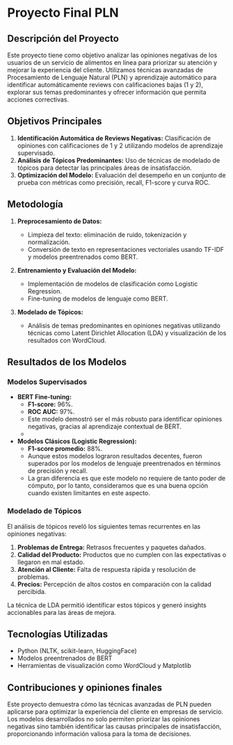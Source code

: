 # Proyecto Final PLN

## Descripción del Proyecto
Este proyecto tiene como objetivo analizar las opiniones negativas de los usuarios de un servicio de alimentos en línea para priorizar su atención y mejorar la experiencia del cliente. Utilizamos técnicas avanzadas de Procesamiento de Lenguaje Natural (PLN) y aprendizaje automático para identificar automáticamente reviews con calificaciones bajas (1 y 2), explorar sus temas predominantes y ofrecer información que permita acciones correctivas.

## Objetivos Principales
1. **Identificación Automática de Reviews Negativas:** Clasificación de opiniones con calificaciones de 1 y 2 utilizando modelos de aprendizaje supervisado.
2. **Análisis de Tópicos Predominantes:** Uso de técnicas de modelado de tópicos para detectar las principales áreas de insatisfacción.
3. **Optimización del Modelo:** Evaluación del desempeño en un conjunto de prueba con métricas como precisión, recall, F1-score y curva ROC.

## Metodología
1. **Preprocesamiento de Datos:**
   - Limpieza del texto: eliminación de ruido, tokenización y normalización.
   - Conversión de texto en representaciones vectoriales usando TF-IDF y modelos preentrenados como BERT.

2. **Entrenamiento y Evaluación del Modelo:**
   - Implementación de modelos de clasificación como Logistic Regression.
   - Fine-tuning de modelos de lenguaje como BERT.

3. **Modelado de Tópicos:**
   - Análisis de temas predominantes en opiniones negativas utilizando técnicas como Latent Dirichlet Allocation (LDA) y visualización de los resultados con WordCloud.

## Resultados de los Modelos
### Modelos Supervisados
- **BERT Fine-tuning:**
  - **F1-score:** 96%.
  - **ROC AUC:** 97%.
  - Este modelo demostró ser el más robusto para identificar opiniones negativas, gracias al aprendizaje contextual de BERT.
  - 
- **Modelos Clásicos (Logistic Regression):**
  - **F1-score promedio:** 88%.
  - Aunque estos modelos lograron resultados decentes, fueron superados por los modelos de lenguaje preentrenados en términos de precisión y recall.
  - La gran diferencia es que este modelo no requiere de tanto poder de cómputo, por lo tanto, consideramos que es una buena opción cuando existen limitantes en este aspecto. 

### Modelado de Tópicos
El análisis de tópicos reveló los siguientes temas recurrentes en las opiniones negativas:
1. **Problemas de Entrega:** Retrasos frecuentes y paquetes dañados.
2. **Calidad del Producto:** Productos que no cumplen con las expectativas o llegaron en mal estado.
3. **Atención al Cliente:** Falta de respuesta rápida y resolución de problemas.
4. **Precios:** Percepción de altos costos en comparación con la calidad percibida.

La técnica de LDA permitió identificar estos tópicos y generó insights accionables para las áreas de mejora.

## Tecnologías Utilizadas
- Python (NLTK, scikit-learn, HuggingFace)
- Modelos preentrenados de BERT
- Herramientas de visualización como WordCloud y Matplotlib

## Contribuciones y opiniones finales
Este proyecto demuestra cómo las técnicas avanzadas de PLN pueden aplicarse para optimizar la experiencia del cliente en empresas de servicio. Los modelos desarrollados no solo permiten priorizar las opiniones negativas sino también identificar las causas principales de insatisfacción, proporcionando información valiosa para la toma de decisiones.
